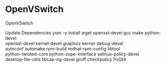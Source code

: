 # OpenVSwitch
OpenVSwitch 

Update Dependencies
yum -y install wget openssl-devel gcc make python-devel \
openssl-devel kernel-devel graphviz kernel-debug-devel  \
autoconf automake rpm-build redhat-rpm-config libtool \
python-twisted-core python-zope-interface selinux-policy-devel\
desktop-file-utils libcap-ng-devel groff checkpolicy PyQt4
